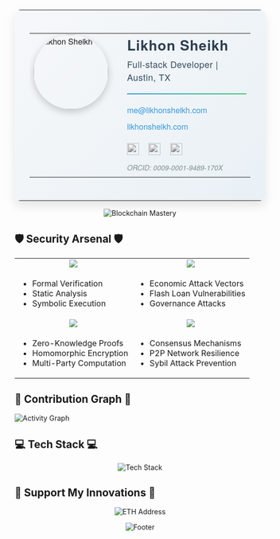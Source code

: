 <table cellpadding="0" cellspacing="0" border="0" style="font-family: 'Helvetica Neue', Arial, sans-serif; color: #333333; max-width: 600px; background: linear-gradient(135deg, #f6f8fa 0%, #e9f0f5 100%); border-radius: 12px; box-shadow: 0 10px 20px rgba(0,0,0,0.1);">
  <tr>
    <td style="padding: 30px;">
      <table cellpadding="0" cellspacing="0" border="0" width="100%">
        <tr>
          <td style="padding-right: 30px; vertical-align: top;">
            <div style="position: relative; width: 150px; height: 150px; overflow: hidden; border-radius: 50%; box-shadow: 0 5px 15px rgba(0,0,0,0.2);">
              <img src="https://likhonsheikh.com/me.jpg" alt="Likhon Sheikh" style="width: 100%; height: 100%; object-fit: cover; transition: transform 0.3s ease;">
            </div>
          </td>
          <td style="vertical-align: top;">
            <h2 style="margin: 0; font-size: 28px; color: #2c3e50; letter-spacing: 1px; font-weight: 600;">Likhon Sheikh</h2>
            <p style="margin: 5px 0 15px; font-size: 18px; color: #34495e; font-weight: 300; letter-spacing: 0.5px;">Full-stack Developer | Austin, TX</p>
            <div style="margin: 20px 0; height: 2px; background: linear-gradient(90deg, #3498db, #2ecc71);"></div>
            <p style="margin: 10px 0; font-size: 16px;">
              <a href="mailto:me@likhonsheikh.com" style="color: #3498db; text-decoration: none; font-weight: 500; transition: color 0.3s ease;">me@likhonsheikh.com</a>
            </p>
            <p style="margin: 10px 0; font-size: 16px;">
              <a href="https://likhonsheikh.com" style="color: #3498db; text-decoration: none; font-weight: 500; transition: color 0.3s ease;">likhonsheikh.com</a>
            </p>
            <div style="margin: 20px 0 10px;">
              <a href="https://github.com/likhon-xyz" style="text-decoration: none; margin-right: 15px; display: inline-block; transition: transform 0.3s ease;">
                <img src="https://github.githubassets.com/favicon.ico" alt="GitHub" style="width: 24px; height: 24px; vertical-align: middle; filter: grayscale(100%);">
              </a>
              <a href="https://t.me/likhondotxyz" style="text-decoration: none; margin-right: 15px; display: inline-block; transition: transform 0.3s ease;">
                <img src="https://telegram.org/img/favicon.ico" alt="Telegram Channel" style="width: 24px; height: 24px; vertical-align: middle; filter: grayscale(100%);">
              </a>
              <a href="https://x.com/likhondotxyz" style="text-decoration: none; display: inline-block; transition: transform 0.3s ease;">
                <img src="https://abs.twimg.com/favicons/twitter.ico" alt="X (Twitter)" style="width: 24px; height: 24px; vertical-align: middle; filter: grayscale(100%);">
              </a>
            </div>
            <p style="margin: 15px 0 5px; font-size: 14px; color: #7f8c8d; font-style: italic;">ORCID: 0009-0001-9489-170X</p>
          </td>
        </tr>
      </table>
    </td>
  </tr>
</table>

<style>
  @keyframes gradientAnimation {
    0% { background-position: 0% 50%; }
    50% { background-position: 100% 50%; }
    100% { background-position: 0% 50%; }
  }

  table {
    animation: gradientAnimation 10s ease infinite;
    background-size: 200% 200%;
  }

  img:hover {
    transform: scale(1.1);
  }

  a:hover {
    color: #2ecc71 !important;
  }

  .social-icon:hover {
    transform: translateY(-3px);
  }
</style>

<div align="center">

![Blockchain Mastery](https://mermaid.ink/img/pako:eNptVE1z0zAQ_Sse9VCHieP4o47jA0wLzNBCgRk4UfcgS3IsqkgaS25qOvnvrK2kJKHWxbP73u5b7a6eEVGUoQKtWqwb7-eVB18pje0F8zaaeDUXojirl_XU2FY9sOIsSZLdf7Dh1DZFqp9KOZxLv8et9IzFrZ0EwdsrnzSMPHgSUniPrDVcyYlLcAnu9_7o2DBB1JrNfpsDX99WLljbSa_quKBHTnPgHdMFhxgguxDmJMaAtZycwog5BQZgOkJ98sEXaC8w3rlDUPZIFTHFm_Mj4PU_oMMZ1kLp-7CCM2kDXge6VQdyDTBvfKmfPEn0TqWnu0qA2BfAZ9_bI1ycUPAqHOJzAr1Q7QPkOSRBEUD78p90sA-yS3kNbrikQ6F7K-Haf1VzKUcxMBt3dxtWaQwNDgKiZM1Xe107-8xZZ0Obob339ztuZYg-vXCXvSBK98Fa0U4wM6YiOgiujfcdUr8D6q2bmYrLcIQOkjpiYbD2rGGOgAj6j4hfj6p5DfFthxBYrjq8YmYomUlcCUbH-zRDf0GS7_slcjIGQuikQ94STSYTtwruoClas3aNOYUNey4ldBvZhq1ZiQr4pazGnbAlKuUWoJ2m2LKPlFvVoqLGwrApwp1VP3pJUGHbju1BHziGhV2_oITClAHpGdlej-vMjYWQrgGDvWsFmBtrtSnCcHDPVtw2XQVNWoeG0wa2qHlcZmEWZzmOE5YtEnyRJJRU0TKv4zSq6WIexRhtt1OksRyiPqEiXs7iOJpneZwv4GlIoinqUREtZvFyvkwv0jzP54tlnAPpj1IgOZrN02yeRuDJ0kWaAYGNNd-6l2h8kMYMv0b8WOL2L2LbjD4?type=png)

</div>

## 🛡️ Security Arsenal 🛡️

<table align="center">
<tr>
<td align="center"><img src="https://img.shields.io/badge/-Smart%20Contract%20Auditing-red?style=for-the-badge"/></td>
<td align="center"><img src="https://img.shields.io/badge/-DeFi%20Security-blue?style=for-the-badge"/></td>
</tr>
<tr>
<td>

- Formal Verification
- Static Analysis
- Symbolic Execution

</td>
<td>

- Economic Attack Vectors
- Flash Loan Vulnerabilities
- Governance Attacks

</td>
</tr>
<tr>
<td align="center"><img src="https://img.shields.io/badge/-Cryptographic%20Protocols-green?style=for-the-badge"/></td>
<td align="center"><img src="https://img.shields.io/badge/-Network%20Security-yellow?style=for-the-badge"/></td>
</tr>
<tr>
<td>

- Zero-Knowledge Proofs
- Homomorphic Encryption
- Multi-Party Computation

</td>
<td>

- Consensus Mechanisms
- P2P Network Resilience
- Sybil Attack Prevention

</td>
</tr>
</table>

## 🌈 Contribution Graph 🌈

![Activity Graph](https://github-readme-activity-graph.vercel.app/graph?username=likhon-xyz&theme=rogue&hide_border=true)

## 💻 Tech Stack 💻

<div align="center">

![Tech Stack](https://skillicons.dev/icons?i=solidity,rust,typescript,python,go,react,nodejs,graphql,docker,kubernetes&perline=5)

</div>

## 🌟 Support My Innovations 🌟

<div align="center">

![ETH Address](https://img.shields.io/badge/ETH-0x3A06322e9F1124F6B2de8F343D4FDce4D1009869-blue?style=for-the-badge&logo=ethereum)

</div>

<div align="center">

![Footer](https://capsule-render.vercel.app/api?type=waving&color=gradient&height=100&section=footer)

</div>
